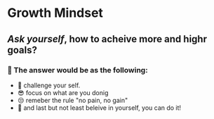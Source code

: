 # Growth Mindset
## *Ask yourself*, how to acheive more and highr goals?
###  :key:  The answer would be as the following:
* :punch:  challenge your self.
*  :sunglasses:  focus on what are you donig
*  :unamused:  remeber the rule "no pain, no gain"
* :muscle: and  last but not least beleive in yourself, you can do it!
